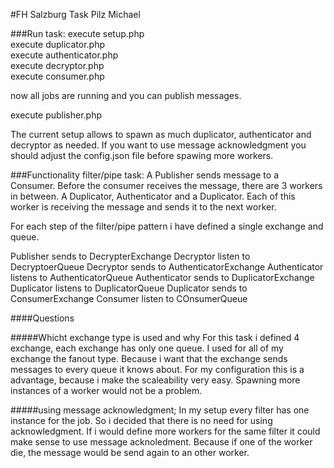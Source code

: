 #FH Salzburg Task Pilz Michael

###Run task:
execute setup.php <br />
execute duplicator.php <br />
execute authenticator.php <br />
execute decryptor.php <br />
execute consumer.php<br />

now all jobs are running and you can publish messages.

execute publisher.php

The current setup allows to spawn as much duplicator, authenticator and decryptor as needed.
If you want to use message acknowledgment you should adjust the config.json file before spawing more workers.


###Functionality filter/pipe task:
A Publisher sends message to a Consumer. Before the consumer receives the message, there are 3 workers in between. A Duplicator, Authenticator and a Duplicator.
Each of this worker is receiving the message and sends it to the next worker.

For each step of the filter/pipe pattern i have defined a single exchange and queue.

Publisher sends to DecrypterExchange
Decryptor listen to DecryptoerQueue
Decryptor sends to AuthenticatorExchange
Authenticator listens to AuthenticatorQueue
Authenticator sends to DuplicatorExchange
Duplicator listens to DuplicatorQueue
Duplicator sends to ConsumerExchange
Consumer listen to COnsumerQueue

####Questions 

#####Whicht exchange type is used and why
For this task i defined 4 exchange, each exchange has only one queue.
I used for all of my exchange the fanout type. Because i want that the exchange sends messages to every queue it knows about.
For my configuration this is a advantage, because i make the scaleability very easy. Spawning more instances of a worker would not be a problem. 

#####using message acknowledgment;
In my setup every filter has one instance for the job. So i decided that there is no need for using acknowledgment.
If i would define more workers for the same filter it could make sense to use message acknoledment. 
Because if one of the worker die, the message would be send again to an other worker.



